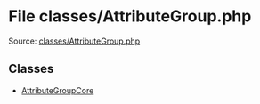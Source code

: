 File classes/AttributeGroup.php
=========

Source: [classes/AttributeGroup.php](https://github.com/PrestaShop/PrestaShop/blob/1.5.4.0/classes/AttributeGroup.php)


Classes
-------

* [AttributeGroupCore](class.AttributeGroupCore.md)

